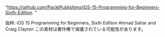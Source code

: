 “https://github.com/PacktPublishing/iOS-15-Programming-for-Beginners-Sixth-Edition. ”

抜粋:
iOS 15 Programming for Beginners, Sixth Edition
Ahmad Sahar and Craig Clayton
この素材は著作権で保護されている可能性があります。
